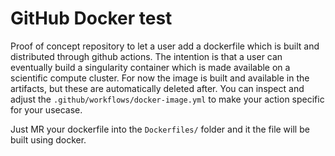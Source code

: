 # GitHub Docker test

Proof of concept repository to let a user add a dockerfile which is built and distributed through github actions. The intention is that a user can eventually build a singularity container which is made available on a scientific compute cluster.
For now the image is built and available in the artifacts, but these are automatically deleted after. You can inspect and adjust the `.github/workflows/docker-image.yml` to make your action specific for your usecase.

Just MR your dockerfile into the `Dockerfiles/` folder and it the file will be built using docker.

